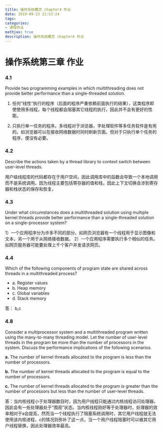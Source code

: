 ```yaml
---
title: 操作系统概念 chapter4 作业
date: 2019-09-23 21:53:24
tags:
categories:
- 课程作业
mathjax: true
description: 操作系统概念 chapter4 作业
---
```

# 操作系统第三章 作业

### 4.1
Provide two programming examples in which multithreading does not provide better performance than a single-threaded solution.

1) 任何“线性”执行的程序（后面的程序严重依赖前面执行的结果），这类程序即使使用多线程，每个线程都会阻塞其它线程的执行，因此并不会有更好的性能。

2) 只执行单一任务的程序。多线程对于浏览器，字处理软件等多任务软件是有用的。如浏览器可以在接收网络数据时同时刷新页面。但对于只执行单个任务的程序，便没有必要。

### 4.2
Describe the actions taken by a thread library to context switch between user-level threads.

用户级线程库的代码都存在于用户空间，因此调用库中的函数会导致一个本地调用而不是系统调用。因为线程主要包括寄存器的值和栈，因此上下文切换会涉到寄存器和栈状态的保存和恢复。

### 4.3
Under what circumstances does a multithreaded solution using multiple kernel threads provide better performance than a single-threaded solution on a single-processor system?

1）一个应用程序分为许多不同的部分。如网页浏览器有一个线程用于显示图像和文本，另一个用于从网络接收数据。
2）一个应用程序需要执行多个相似的任务。如网页服务器可能要处理上千个客户并发请求网页。

### 4.4
Which of the following components of program state are shared across threads in a multithreaded process?

- a. Register values
- b. Heap memory
- c. Global variables
- d. Stack memory

答： b,c

### 4.8
Consider a multiprocessor system and a multithreaded program written using the
many-to-many threading model. Let the number of user-level threads in the program be more
than the number of processors in the system. Discuss the performance implications of the
following scenarios.

**a.** The number of kernel threads allocated to the program is less than the number of
processors.

**b.** The number of kernel threads allocated to the program is equal to the number of
processors.

**c.** The number of kernel threads allocated to the program is greater than the number of
processors but less than the number of user-level threads.

答：当内核线程小于处理器数目时，因为用户线程只能通过内核线程访问处理器，因此会有一些处理器处于“围观”状态。当内核线程刚好等于处理器时，处理器的效率相对于a会提高，然而当一个线程执行了阻塞系统调用时，其它用户线程就无法使用该内核进程，c的情况则弥补了这一点，当一个用户线程阻塞时可以被其它用户线程替换，因此处理器效率最高。